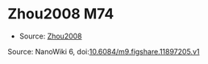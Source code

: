 <a name="material" />

# Zhou2008 M74
<script type="application/ld+json">
  {
    "@context": "https://schema.org/",
    "@type": "ChemicalSubstance",
    "@id": "https://egonw.github.io/nanowiki/nanowiki286.html#material",
    "http://purl.org/dc/terms/conformsTo":
      {
        "@type": "CreativeWork",
        "@id": "https://bioschemas.org/profiles/ChemicalSubstance/0.4-RELEASE/"
      },
    "identfier": "286",
    "name": "Zhou2008 M74",
    "url": "https://egonw.github.io/nanowiki/nanowiki286.html#material",
    "sameAs": "http://127.0.0.1/mediawiki/index.php/Special:URIResolver/Zhou2008_M74"
  }
</script>


* Source: [Zhou2008](articleZhou2008.md)


Source: NanoWiki 6, doi:[10.6084/m9.figshare.11897205.v1](https://doi.org/10.6084/m9.figshare.11897205.v1)
